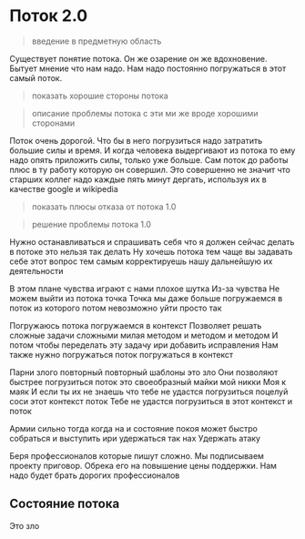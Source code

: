 # Поток 2.0

> введение в предметную область

Существует понятие потока. Он же озарение он же вдохновение. 
Бытует мнение что нам надо. Нам надо постоянно погружаться в этот самый поток.

> показать хорошие стороны потока

> описание проблемы потока с эти ми же вроде хорошими сторонами

Поток очень дорогой. Что бы в него погрузиться надо затратить большие силы и время. И когда человека выдергивают из потока то ему надо опять приложить силы, только уже больше. Сам поток до работы плюс в ту работу которую он совершил.
Это совершенно не значит что старших коллег надо каждые пять минут дергать, используя их в качестве google и wikipedia 

> показать плюсы отказа от потока 1.0

> решение проблемы потока 1.0

Нужно останавливаться и спрашивать себя что я должен сейчас делать в потоке это нельзя так делать Ну хочешь потока тем чаще вы задавать себе этот вопрос тем самым корректируешь нашу дальнейшую их деятельности 

В этом плане чувства играют с нами плохое шутка Из-за чувства Не можем выйти из потока точка Точка мы даже больше погружаемся в поток из которого потом невозможно уйти просто так 

Погружаюсь потока погружаемся в контекст Позволяет решать сложные задачи сложными милая методом и методом и методом И потом чтобы переделать эту задачу ири добавить исправления Нам также нужно погружаться поток погружаться в контекст


Парни злого повторный повторный шаблоны это зло Они позволяют быстрее погрузиться поток это своеобразный майки мой никки Моя к маяк И если ты их не знаешь что тебе не удастся погрузиться поцелуй соси этот контекст поток
Тебе не удастся погрузиться в этот контекст и поток


Армии сильно тогда когда на и состояние покоя может быстро собраться и выступить ири удержаться так нах Удержать атаку


Беря профессионалов которые пишут сложно. Мы подписываем проекту приговор. Обрека его на повышение цены поддержки. Нам надо будет брать дорогих профессионалов


## Состояние потока
Это зло